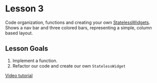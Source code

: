 # Lesson 3

Code organization, functions and creating your own [StatelessWidgets](https://flutter.dev/docs/development/ui/widgets-intro#basic-widgets). Shows a nav bar and three colored bars, representing a simple, column based layout.

## Lesson Goals

1. Implement a function.
2. Refactor our code and create our own `StatelessWidget`

[Video tutorial](https://fluttercrashcourse.com/courses/basics/lessons/stateless-widgets)
